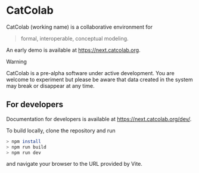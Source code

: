 # CatColab

CatColab (working name) is a collaborative environment for

> formal, interoperable, conceptual modeling.

An early demo is available at <https://next.catcolab.org>.

> [!WARNING]
> CatColab is a pre-alpha software under active development.
> You are welcome to experiment but please be aware that data
> created in the system may break or disappear at any time.

## For developers

Documentation for developers is available at <https://next.catcolab.org/dev/>.

To build locally, clone the repository and run

```bash
> npm install
> npm run build
> npm run dev
```

and navigate your browser to the URL provided by Vite.
